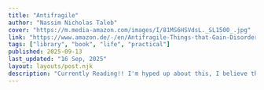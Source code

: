 ```yaml
---
title: "Antifragile"
author: "Nassim Nicholas Taleb"
cover: "https://m.media-amazon.com/images/I/81MS6HSVdsL._SL1500_.jpg"
link: "https://www.amazon.de/-/en/Antifragile-Things-that-Gain-Disorder/dp/0141038225"
tags: ["library", "book", "life", "practical"]
published: 2025-09-13 
last_updated: "16 Sep, 2025"
layout: layouts/post.njk
description: "Currently Reading!! I'm hyped up about this, I believe there is lot to learn about the structure of randomness and how to leverage that for our own benefit."
---
```


